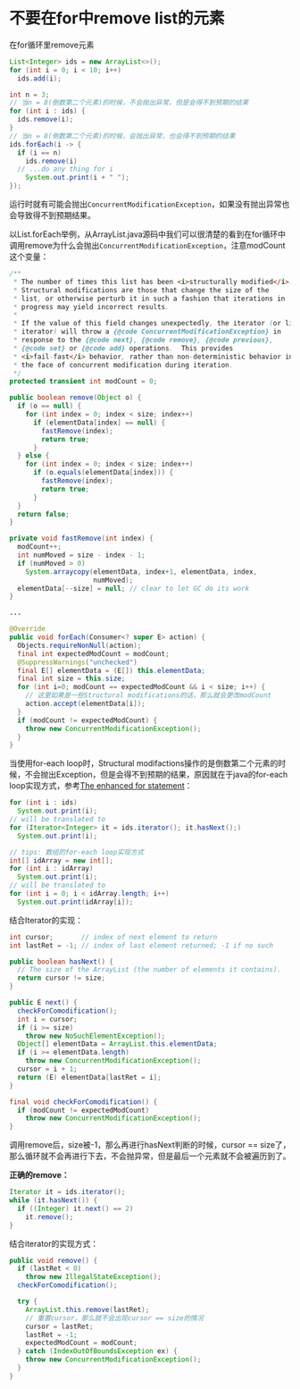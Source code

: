 # 不要在for中remove list的元素

在for循环里remove元素

```java
List<Integer> ids = new ArrayList<>();
for (int i = 0; i < 10; i++)
  ids.add(i);

int n = 3;
// 当n = 8(倒数第二个元素)的时候，不会抛出异常，但是会得不到预期的结果
for (int i : ids) {
  ids.remove(i);
}
// 当n = 8(倒数第二个元素)的时候，会抛出异常，也会得不到预期的结果
ids.forEach(i -> {
  if (i == n)
  	ids.remove(i)
  // ...do any thing for i
    System.out.print(i + " ");
});
```

运行时就有可能会抛出`ConcurrentModificationException`，如果没有抛出异常也会导致得不到预期结果。

以List.forEach举例，从ArrayList.java源码中我们可以很清楚的看到在for循环中调用remove为什么会抛出`ConcurrentModificationException`，注意modCount这个变量：

```java
/**
 * The number of times this list has been <i>structurally modified</i>.
 * Structural modifications are those that change the size of the
 * list, or otherwise perturb it in such a fashion that iterations in
 * progress may yield incorrect results.
 * 
 * If the value of this field changes unexpectedly, the iterator (or list
 * iterator) will throw a {@code ConcurrentModificationException} in
 * response to the {@code next}, {@code remove}, {@code previous},
 * {@code set} or {@code add} operations.  This provides
 * <i>fail-fast</i> behavior, rather than non-deterministic behavior in
 * the face of concurrent modification during iteration.
 */
protected transient int modCount = 0;

public boolean remove(Object o) {
  if (o == null) {
    for (int index = 0; index < size; index++)
      if (elementData[index] == null) {
        fastRemove(index);
        return true;
      }
  } else {
    for (int index = 0; index < size; index++)
      if (o.equals(elementData[index])) {
        fastRemove(index);
        return true;
      }
  }
  return false;
}

private void fastRemove(int index) {
  modCount++;
  int numMoved = size - index - 1;
  if (numMoved > 0)
    System.arraycopy(elementData, index+1, elementData, index,
                     numMoved);
  elementData[--size] = null; // clear to let GC do its work
}

...

@Override
public void forEach(Consumer<? super E> action) {
  Objects.requireNonNull(action);
  final int expectedModCount = modCount;
  @SuppressWarnings("unchecked")
  final E[] elementData = (E[]) this.elementData;
  final int size = this.size;
  for (int i=0; modCount == expectedModCount && i < size; i++) {
    // 这里如果是一些Structural modifications的话，那么就会更改modCount
    action.accept(elementData[i]);
  }
  if (modCount != expectedModCount) {
    throw new ConcurrentModificationException();
  }
}
```

当使用for-each loop时，Structural modifactions操作的是倒数第二个元素的时候，不会抛出Exception，但是会得不到预期的结果，原因就在于java的for-each loop实现方式，参考[The enhanced for statement](https://docs.oracle.com/javase/specs/jls/se8/html/jls-14.html#jls-14.14.2)：

```java
for (int i : ids)
  System.out.print(i);
// will be translated to
for (Iterator<Integer> it = ids.iterator(); it.hasNext();)
  System.out.print(i);

// tips: 数组的for-each loop实现方式
int[] idArray = new int[];
for (int i : idArray)
  System.out.print(i);
// will be translated to
for (int i = 0; i < idArray.length; i++)
  System.out.print(idArray[i]);
```

结合Iterator的实现：

```java
int cursor;       // index of next element to return
int lastRet = -1; // index of last element returned; -1 if no such

public boolean hasNext() {
  // The size of the ArrayList (the number of elements it contains).
  return cursor != size;
}

public E next() {
  checkForComodification();
  int i = cursor;
  if (i >= size)
    throw new NoSuchElementException();
  Object[] elementData = ArrayList.this.elementData;
  if (i >= elementData.length)
    throw new ConcurrentModificationException();
  cursor = i + 1;
  return (E) elementData[lastRet = i];
}

final void checkForComodification() {
  if (modCount != expectedModCount)
    throw new ConcurrentModificationException();
}
```

调用remove后，size被-1，那么再进行hasNext判断的时候，cursor == size了，那么循环就不会再进行下去，不会抛异常，但是最后一个元素就不会被遍历到了。

**正确的remove：**

```java
Iterator it = ids.iterator();
while (it.hasNext()) {
  if ((Integer) it.next() == 2)
    it.remove();
}
```

结合iterator的实现方式：

```java
public void remove() {
  if (lastRet < 0)
    throw new IllegalStateException();
  checkForComodification();

  try {
    ArrayList.this.remove(lastRet);
    // 重置cursor，那么就不会出现cursor == size的情况
    cursor = lastRet;
    lastRet = -1;
    expectedModCount = modCount;
  } catch (IndexOutOfBoundsException ex) {
    throw new ConcurrentModificationException();
  }
}
```



